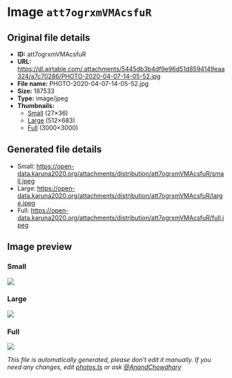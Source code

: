 # Image `att7ogrxmVMAcsfuR`

## Original file details

- **ID:** att7ogrxmVMAcsfuR
- **URL:** https://dl.airtable.com/.attachments/5445db3b4df9e96d51d8594149eaa324/a7c70286/PHOTO-2020-04-07-14-05-52.jpg
- **File name:** PHOTO-2020-04-07-14-05-52.jpg
- **Size:** 187533
- **Type:** image/jpeg
- **Thumbnails:**
  - [Small](https://dl.airtable.com/.attachmentThumbnails/bae8f1eadff7531ab2c269ff2c0e131b/677f1322) (27×36)
  - [Large](https://dl.airtable.com/.attachmentThumbnails/b5c0388425de3623d05e5fa6dc5edb6e/974ecc62) (512×683)
  - [Full](https://dl.airtable.com/.attachmentThumbnails/585951302f17df60277c2238090fb06e/0b9af224) (3000×3000)

## Generated file details

- Small: https://open-data.karuna2020.org/attachments/distribution/att7ogrxmVMAcsfuR/small.jpeg
- Large: https://open-data.karuna2020.org/attachments/distribution/att7ogrxmVMAcsfuR/large.jpeg
- Full: https://open-data.karuna2020.org/attachments/distribution/att7ogrxmVMAcsfuR/full.jpeg

## Image preview

### Small

![](https://open-data.karuna2020.org/attachments/distribution/att7ogrxmVMAcsfuR/small.jpeg)

### Large

![](https://open-data.karuna2020.org/attachments/distribution/att7ogrxmVMAcsfuR/large.jpeg)

### Full

![](https://open-data.karuna2020.org/attachments/distribution/att7ogrxmVMAcsfuR/full.jpeg)

_This file is automatically generated, please don't edit it manually. If you need any changes, edit [photos.ts](/photos.ts) or ask [@AnandChowdhary](https://github.com/AnandChowdhary)_

